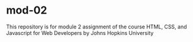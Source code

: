 # mod-02
This repository is for module 2 assignment of the course HTML, CSS, and Javascript for Web Developers by Johns Hopkins University
